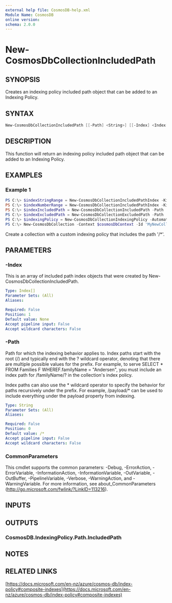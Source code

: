 ```yaml
---
external help file: CosmosDB-help.xml
Module Name: CosmosDB
online version:
schema: 2.0.0
---
```


# New-CosmosDbCollectionIncludedPath

## SYNOPSIS

Creates an indexing policy included path object that can be
added to an Indexing Policy.

## SYNTAX

```powershell
New-CosmosDbCollectionIncludedPath [[-Path] <String>] [[-Index] <Index[]>] [<CommonParameters>]
```

## DESCRIPTION

This function will return an indexing policy included path
object that can be added to an Indexing Policy.

## EXAMPLES

### Example 1

```powershell
PS C:\> $indexStringRange = New-CosmosDbCollectionIncludedPathIndex -Kind Range -DataType String -Precision -1
PS C:\> $indexNumberRange = New-CosmosDbCollectionIncludedPathIndex -Kind Range -DataType Number -Precision -1
PS C:\> $indexIncludedPath = New-CosmosDbCollectionIncludedPath -Path '/*' -Index $indexStringRange, $indexNumberRange
PS C:\> $indexExcludedPath = New-CosmosDbCollectionExcludedPath -Path '/test/*'
PS C:\> $indexingPolicy = New-CosmosDbCollectionIndexingPolicy -Automatic $true -IndexingMode Consistent -IncludedPath $indexIncludedPath -ExcludedPath $indexExcludedPath
PS C:\> New-CosmosDbCollection -Context $cosmosDbContext -Id 'MyNewCollection' -PartitionKey 'account' -IndexingPolicy $indexingPolicy
```

Create a collection with a custom indexing policy that includes
the path '/*'.

## PARAMETERS

### -Index

This is an array of included path index objects that were created by
New-CosmosDbCollectionIncludedPath.

```yaml
Type: Index[]
Parameter Sets: (All)
Aliases:

Required: False
Position: 1
Default value: None
Accept pipeline input: False
Accept wildcard characters: False
```

### -Path

Path for which the indexing behavior applies to.
Index paths start with the root (/) and typically end with the ? wildcard
operator, denoting that there are multiple possible values for the prefix.
For example, to serve
SELECT * FROM Families F WHEREF.familyName = "Andersen", you
must include an index path for /familyName/? in the collection's index policy.

Index paths can also use the * wildcard operator to specify the behavior for
paths recursively under the prefix.
For example, /payload/* can be used to include everything under the payload
property from indexing.

```yaml
Type: String
Parameter Sets: (All)
Aliases:

Required: False
Position: 0
Default value: /*
Accept pipeline input: False
Accept wildcard characters: False
```

### CommonParameters

This cmdlet supports the common parameters: -Debug, -ErrorAction, -ErrorVariable, -InformationAction, -InformationVariable, -OutVariable, -OutBuffer, -PipelineVariable, -Verbose, -WarningAction, and -WarningVariable. For more information, see about_CommonParameters (http://go.microsoft.com/fwlink/?LinkID=113216).

## INPUTS

## OUTPUTS

### CosmosDB.IndexingPolicy.Path.IncludedPath

## NOTES

## RELATED LINKS

[https://docs.microsoft.com/en-nz/azure/cosmos-db/index-policy#composite-indexes](https://docs.microsoft.com/en-nz/azure/cosmos-db/index-policy#composite-indexes)
